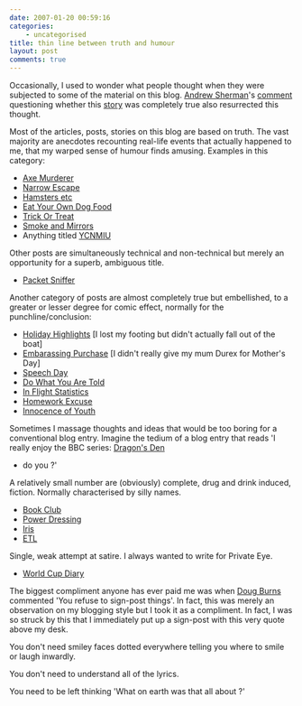 ```yaml
---
date: 2007-01-20 00:59:16
categories:
    - uncategorised
title: thin line between truth and humour
layout: post
comments: true
---
```

Occasionally, I used to wonder what people thought when they were
subjected to some of the material on this blog.
[Andrew Sherman](http://andrewsherman.blogspot.com/)'s
[comment](http://www.nbrightside.com/blog/2007/01/14/two-one-way-tickets-to-dublin-please/#comment-30737)
questioning whether this
[story](http://www.nbrightside.com/blog/2007/01/14/two-one-way-tickets-to-dublin-please/)
was completely true also resurrected this thought.

Most of the articles, posts, stories on this blog are based on truth.
The vast majority are anecdotes recounting real-life events that
actually happened to me, that my warped sense of humour finds amusing.
Examples in this category:

-   [Axe Murderer](http://www.nbrightside.com/blog/2006/04/04/axe-murderer/)
-   [Narrow Escape](http://www.nbrightside.com/blog/2006/03/21/a-narrow-escape/)
-   [Hamsters etc](http://www.nbrightside.com/blog/2006/11/08/hamsters-headhunters-hampers-and-false-religion/)
-   [Eat Your Own Dog Food](http://www.nbrightside.com/blog/2006/12/05/eat-your-own-dog-food/)
-   [Trick Or Treat](http://www.nbrightside.com/blog/2006/11/01/trick-or-treat/)
-   [Smoke and Mirrors](http://www.nbrightside.com/blog/2006/07/20/smoke-and-mirrors/)
-   Anything titled [YCNMIU](http://www.nbrightside.com/blog/2006/11/23/ycnmiu/)

Other posts are simultaneously technical and non-technical but merely an
opportunity for a superb, ambiguous title.

-   [Packet Sniffer](http://www.nbrightside.com/blog/2006/09/13/packet-sniffer/)

Another category of posts are almost completely true but embellished, to
a greater or lesser degree for comic effect, normally for the
punchline/conclusion:

-   [Holiday Highlights](http://www.nbrightside.com/blog/2006/08/22/holiday-highlights/)
    [I lost my footing but didn't actually fall out of the boat]
-   [Embarassing Purchase](http://www.nbrightside.com/blog/2006/03/27/probably-the-most-embarassing-purchase-in-the-world/)
    [I didn't really give my mum Durex for Mother's Day]
-   [Speech Day](http://www.nbrightside.com/blog/2006/07/13/speech-day/)
-   [Do What You Are Told](http://www.nbrightside.com/blog/2006/07/06/just-do-what-you-are-told-2/)
-   [In Flight Statistics](http://www.nbrightside.com/blog/2006/05/15/in-flight-statistics/)
-   [Homework Excuse](http://www.nbrightside.com/blog/2006/06/05/novel-homework-excuse/)
-   [Innocence of Youth](http://www.nbrightside.com/blog/2006/04/01/the-innocence-of-youth/)

Sometimes I massage thoughts and ideas that would be too boring for a
conventional blog entry. Imagine the tedium of a blog entry that reads
'I really enjoy the BBC series:
[Dragon's Den](http://www.nbrightside.com/blog/2006/09/16/dragons-den/)
- do you ?'

A relatively small number are (obviously) complete, drug and drink
induced, fiction. Normally characterised by silly names.

-   [Book Club](http://www.nbrightside.com/blog/2006/11/28/testing-debut-at-book-club/)
-   [Power Dressing](http://www.nbrightside.com/blog/2006/12/19/power-dressing-in-reverse/)
-   [Iris](http://www.nbrightside.com/blog/2006/10/03/stood-up-by-iris/)
-   [ETL](http://www.nbrightside.com/blog/2006/02/20/introduction-to-etl-for-oracle/)

Single, weak attempt at satire. I always wanted to write for Private
Eye.

-   [World Cup Diary](http://www.nbrightside.com/blog/2006/07/06/wayne-rooneys-world-cup-diary/)

The biggest compliment anyone has ever paid me was when
[Doug Burns](http://oracledoug.com/serendipity) commented 'You refuse
to sign-post things'. In fact, this was merely an observation on my
blogging style but I took it as a compliment. In fact, I was so struck
by this that I immediately put up a sign-post with this very quote
above my desk.

You don't need smiley faces dotted everywhere telling you where to smile
or laugh inwardly.

You don't need to understand all of the lyrics.

You need to be left thinking 'What on earth was that all about ?'
